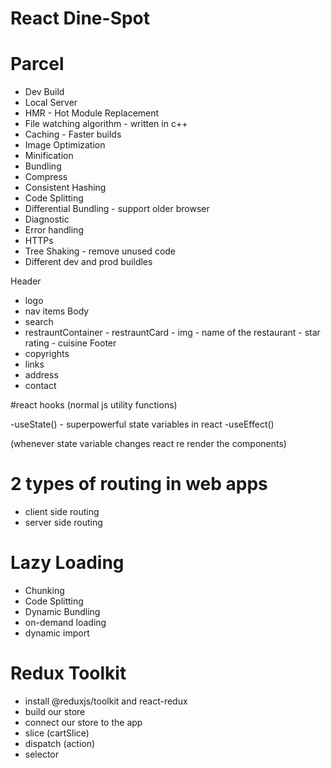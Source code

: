 # React Dine-Spot

# Parcel

- Dev Build
- Local Server
- HMR - Hot Module Replacement
- File watching algorithm - written in c++
- Caching - Faster builds
- Image Optimization
- Minification
- Bundling
- Compress
- Consistent Hashing
- Code Splitting
- Differential Bundling - support older browser
- Diagnostic
- Error handling
- HTTPs
- Tree Shaking - remove unused code
- Different dev and prod buildles


Header
  - logo
  - nav items
Body
  - search
  - restrauntContainer - restrauntCard - img - name of the restaurant - star rating - cuisine
Footer
  - copyrights
  - links
  - address
  - contact


#react hooks
(normal js utility functions)

-useState() - superpowerful state variables in react
-useEffect()

(whenever state variable changes react re render the components)

# 2 types of routing in web apps

- client side routing
- server side routing



# Lazy Loading
- Chunking
- Code Splitting
- Dynamic Bundling
- on-demand loading
- dynamic import


# Redux Toolkit
- install @reduxjs/toolkit and react-redux
- build our store
- connect our store to the app
- slice (cartSlice)
- dispatch (action)
- selector
 
